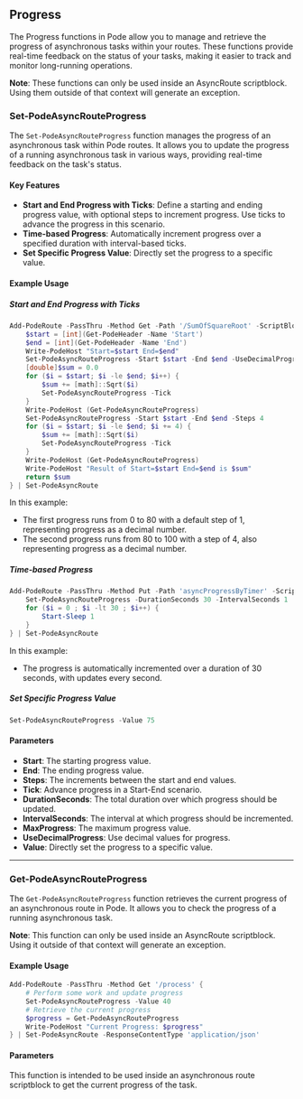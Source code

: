 
## Progress

The Progress functions in Pode allow you to manage and retrieve the progress of asynchronous tasks within your routes. These functions provide real-time feedback on the status of your tasks, making it easier to track and monitor long-running operations.

**Note**: These functions can only be used inside an AsyncRoute scriptblock. Using them outside of that context will generate an exception.

### Set-PodeAsyncRouteProgress

The `Set-PodeAsyncRouteProgress` function manages the progress of an asynchronous task within Pode routes. It allows you to update the progress of a running asynchronous task in various ways, providing real-time feedback on the task's status.

#### Key Features

- **Start and End Progress with Ticks**: Define a starting and ending progress value, with optional steps to increment progress. Use ticks to advance the progress in this scenario.
- **Time-based Progress**: Automatically increment progress over a specified duration with interval-based ticks.
- **Set Specific Progress Value**: Directly set the progress to a specific value.

#### Example Usage

##### Start and End Progress with Ticks

```powershell
Add-PodeRoute -PassThru -Method Get -Path '/SumOfSquareRoot' -ScriptBlock {
    $start = [int](Get-PodeHeader -Name 'Start')
    $end = [int](Get-PodeHeader -Name 'End')
    Write-PodeHost "Start=$start End=$end"
    Set-PodeAsyncRouteProgress -Start $start -End $end -UseDecimalProgress -MaxProgress 80
    [double]$sum = 0.0
    for ($i = $start; $i -le $end; $i++) {
        $sum += [math]::Sqrt($i)
        Set-PodeAsyncRouteProgress -Tick
    }
    Write-PodeHost (Get-PodeAsyncRouteProgress)
    Set-PodeAsyncRouteProgress -Start $start -End $end -Steps 4
    for ($i = $start; $i -le $end; $i += 4) {
        $sum += [math]::Sqrt($i)
        Set-PodeAsyncRouteProgress -Tick
    }
    Write-PodeHost (Get-PodeAsyncRouteProgress)
    Write-PodeHost "Result of Start=$start End=$end is $sum"
    return $sum
} | Set-PodeAsyncRoute
```

In this example:
- The first progress runs from 0 to 80 with a default step of 1, representing progress as a decimal number.
- The second progress runs from 80 to 100 with a step of 4, also representing progress as a decimal number.

##### Time-based Progress

```powershell
Add-PodeRoute -PassThru -Method Put -Path 'asyncProgressByTimer' -ScriptBlock {
    Set-PodeAsyncRouteProgress -DurationSeconds 30 -IntervalSeconds 1
    for ($i = 0 ; $i -lt 30 ; $i++) {
        Start-Sleep 1
    }
} | Set-PodeAsyncRoute
```

In this example:
- The progress is automatically incremented over a duration of 30 seconds, with updates every second.

##### Set Specific Progress Value

```powershell
Set-PodeAsyncRouteProgress -Value 75
```

#### Parameters

- **Start**: The starting progress value.
- **End**: The ending progress value.
- **Steps**: The increments between the start and end values.
- **Tick**: Advance progress in a Start-End scenario.
- **DurationSeconds**: The total duration over which progress should be updated.
- **IntervalSeconds**: The interval at which progress should be incremented.
- **MaxProgress**: The maximum progress value.
- **UseDecimalProgress**: Use decimal values for progress.
- **Value**: Directly set the progress to a specific value.

---

### Get-PodeAsyncRouteProgress

The `Get-PodeAsyncRouteProgress` function retrieves the current progress of an asynchronous route in Pode. It allows you to check the progress of a running asynchronous task.

**Note**: This function can only be used inside an AsyncRoute scriptblock. Using it outside of that context will generate an exception.

#### Example Usage

```powershell
Add-PodeRoute -PassThru -Method Get '/process' {
    # Perform some work and update progress
    Set-PodeAsyncRouteProgress -Value 40
    # Retrieve the current progress
    $progress = Get-PodeAsyncRouteProgress
    Write-PodeHost "Current Progress: $progress"
} | Set-PodeAsyncRoute -ResponseContentType 'application/json'
```

#### Parameters

This function is intended to be used inside an asynchronous route scriptblock to get the current progress of the task.